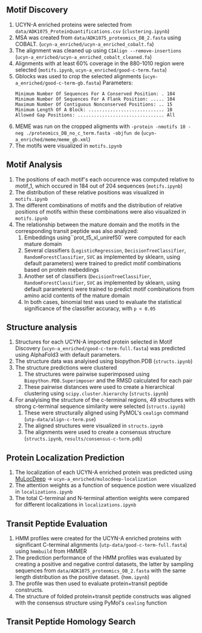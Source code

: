 ## Motif Discovery

1. UCYN-A enriched proteins were selected from `data/ADK1075_ProteinQuantifications.csv` (`clustering.ipynb`)
2. MSA was created from `data/ADK1075_proteomics_DB_2.fasta` using COBALT. (`ucyn-a_enriched/ucyn-a_enriched_cobalt.fa`)
3. The alignment was cleaned up using `CIAlign --remove-insertions` (`ucyn-a_enriched/ucyn-a_enriched_cobalt_cleaned.fa`)
4. Alignments with at least 60% coverage in the 880-1010 region were selected (`motifs.ipynb`, `ucyn-a_enriched/good-c-term.fasta`)
5. Gblocks was used to crop the selected alignments (`ucyn-a_enriched/good-c-term-gb.fasta`) Parameters:
   ```
   Minimum Number Of Sequences For A Conserved Position: . 104
   Minimum Number Of Sequences For A Flank Position: ..... 104
   Maximum Number Of Contiguous Nonconserved Positions: .. 15
   Minimum Length Of A Block: ............................ 10
   Allowed Gap Positions: ................................ All
   ```
6. MEME was run on the cropped aligments with `-protein -nmotifs 10 -neg ./proteomics_DB_no_c_term.fasta -objfun de` (`ucyn-a_enriched/meme/meme_gb.xml`)
7. The motifs were visualized in `motifs.ipynb`

## Motif Analysis

1. The positions of each motif's each occurence was computed relative to motif_1, which occured in 184 out of 204 sequences (`motifs.ipynb`)
2. The distribution of these relative positions was visualized in `motifs.ipynb`
3. The different combinations of motifs and the distribution of relative positions of motifs within these combinations were also visualized in `motifs.ipynb`
4. The relationship between the mature domain and the motifs in the corresponding transit peptide was also analyzed:
   1. Embeddings using``prot_t5_xl_uniref50` were computed for each mature domain
   2. Several classifiers (`LogisticRegression`, `DecisionTreeClassifier`, `RandomForestClassifier`, `SVC` as implemented by sklearn, using default parameters) were trained to predict motif combinations based on protein mebeddings
   3. Another set of classifiers (`DecisionTreeClassifier`, `RandomForestClassifier`, `SVC` as implemented by sklearn, using default parameters) were trained to predict motif combinations from amino acid contents of the mature domain
   4. In both cases, binomial test was used to evaluate the statistical significance of the classifier accuracy, with `p < 0.05`

## Structure analysis

1. Structures for each UCYN-A imported protein selected in Motif Discovery (`ucyn-a_enriched/good-c-term-full.fasta`) was predicted using AlphaFold3 with default parameters.
2. The structure data was analyised using biopython.PDB (`structs.ipynb`)
3. The structure predictions were clustered
   1. The structures were pairwise superimposed using `Biopython.PDB.Superimposer` and the RMSD calculated for each pair
   2. These pairwise distances were used to create a hierarchical clustering using `scipy.cluster.hierarchy` (`structs.ipynb`)
4. For analyising the structure of the c-terminal regions, 49 structures with strong c-terminal sequence similarity were selected (`structs.ipynb`)
   1. These were structurally aligned using PyMOL's `cealign` command (`utp-data/align-c-term.pse`)
   2. The aligned structures were visualized in `structs.ipynb`
   3. The alignments were used to create a consensus structure (`structs.ipynb`, `results/consensus-c-term.pdb`)

## Protein Localization Prediction

1. The localization of each UCYN-A enriched protein was predicted using [MuLocDeep](https://www.mu-loc.org/) -> `ucyn-a_enriched/mulocdeep-localization`
2. The attention weights as a function of sequence postion were visualized in `localizations.ipynb`
3. The total C-terminal and N-terminal attention weights were compared for different localizations in `localizations.ipynb`

## Transit Peptide Evaluation

1. HMM profiles were created for the UCYN-A enriched proteins with significant C-terminal alignments (`utp-data/good-c-term-full.fasta`) using `hmmbuild` from HMMER
2. The prediction performance of the HMM profiles was evaluated by creating a positive and negative control datasets, the latter by sampling sequences from `data/ADK1075_proteomics_DB_2.fasta` with the same length distribution as the positive dataset. (`hmm.ipynb`)
3. The profile was then used to evaluate protein+transit peptide constructs.
4. The structure of folded protein+transit peptide constructs was aligned with the consensus structure using PyMol's `cealing` function

## Transit Peptide Homology Search
